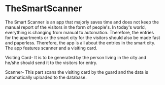 # TheSmartScanner
The Smart Scanner is an app that majorly saves time and does not keep the manual report of the visitors in the form of people's. In today's world, everything is changing from manual to automation. Therefore, the entries for the apartments or the smart city for the visitors should also be made fast and paperless. Therefore, the app is all about the entries in the smart city. The app features scanner and a visiting card.

Visiting Card- It is to be generated by the person living in the city and he/she should send it to the visitors for entry.

Scanner- This part scans the visiting card by the guard and the data is automatically uploaded to the database.
